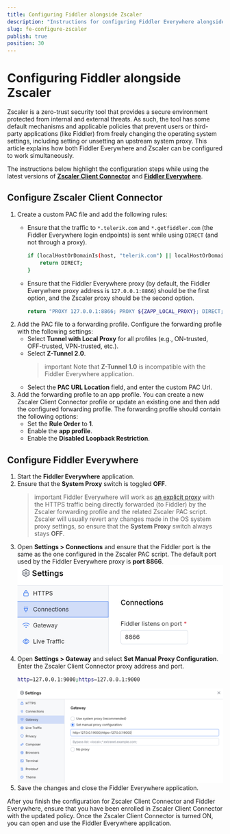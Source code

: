 ```yaml
---
title: Configuring Fiddler alongside Zscaler
description: "Instructions for configuring Fiddler Everywhere alongside Zscaler"
slug: fe-configure-zscaler
publish: true
position: 30
---
```


# Configuring Fiddler alongside Zscaler

Zscaler is a zero-trust security tool that provides a secure environment protected from internal and external threats. As such, the tool has some default mechanisms and applicable policies that prevent users or third-party applications (like Fiddler) from freely changing the operating system settings, including setting or unsetting an upstream system proxy. This article explains how both Fiddler Everywhere and Zscaler can be configured to work simultaneously.

The instructions below highlight the configuration steps while using the latest versions of [**Zscaler Client Connector**](#configure-zscaler-client-connector) and [**Fiddler Everywhere**](#configure-fiddler-everywhere).

## Configure Zscaler Client Connector

1. Create a custom PAC file and add the following rules:
    - Ensure that the traffic to `*.telerik.com` and `*.getfiddler.com` (the Fiddler Everywhere login endpoints) is sent while using `DIRECT` (and not through a proxy).

        ```sh
        if (localHostOrDomainIs(host, "telerik.com") || localHostOrDomainIs(host, "getfiddler.com")) {
            return DIRECT;
        }
        ```
    - Ensure that the Fiddler Everywhere proxy (by default, the Fiddler Everywhere proxy address is `127.0.0.1:8866`) should be the first option, and the Zscaler proxy should be the second option.
        ```sh
        return "PROXY 127.0.0.1:8866; PROXY ${ZAPP_LOCAL_PROXY}; DIRECT;";
        ```
1. Add the PAC file to a forwarding profile. Configure the forwarding profile with the following settings:
    - Select **Tunnel with Local Proxy** for all profiles (e.g., ON-trusted, OFF-trusted, VPN-trusted, etc.).
    - Select **Z-Tunnel 2.0**. 
        >important Note that **Z-Tunnel 1.0** is incompatible with the Fiddler Everywhere application.
    - Select the **PAC URL Location** field, and enter the custom PAC Url.
1. Add the forwarding profile to an app profile. You can create a new Zscaler Client Connector profile or update an existing one and then add the configured forwarding profile. The forwarding profile should contain the following options:
    - Set the **Rule Order** to **1**.
    - Enable the **app profile**.
    - Enable the **Disabled Loopback Restriction**.

## Configure Fiddler Everywhere

1. Start the **Fiddler Everywhere** application. 
1. Ensure that the **System Proxy** switch is toggled **OFF**.
    >important Fiddler Everywhere will work as [an explicit proxy](slug://capture-traffic-get-started#explicit-capturing) with the HTTPS traffic being directly forwarded (to Fiddler) by the Zscaler forwarding profile and the related Zscaler PAC script. Zscaler will usually revert any changes made in the OS system proxy settings, so ensure that the **System Proxy** switch always stays **OFF**.
1. Open **Settings > Connections** and ensure that the Fiddler port is the same as the one configured in the Zscaler PAC script. The default port used by the Fiddler Everywhere proxy is **port 8866**.
    ![Fiddler proxy port](./images/fiddler-zscaler-fiddler-port.png)
1. Open **Settings > Gateway** and select **Set Manual Proxy Configuration**. Enter the Zscaler Client Connector proxy address and port.
    ```sh
    http=127.0.0.1:9000;https=127.0.0.1:9000
    ```
    ![Fiddler gateway and manual proxy configuration](./images/fiddler-zscaler-manual-proxy.png)
1. Save the changes and close the Fiddler Everywhere application.

After you finish the configuration for Zscaler Client Connector and Fiddler Everywhere, ensure that you have been enrolled in Zscaler Client Connector with the updated policy. Once the Zscaler Client Connector is turned ON, you can open and use the Fiddler Everywhere application.
